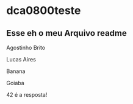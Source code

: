 # dca0800teste

## Esse eh o meu Arquivo readme


Agostinho Brito

Lucas Aires

Banana

Goiaba

42 é a resposta!
